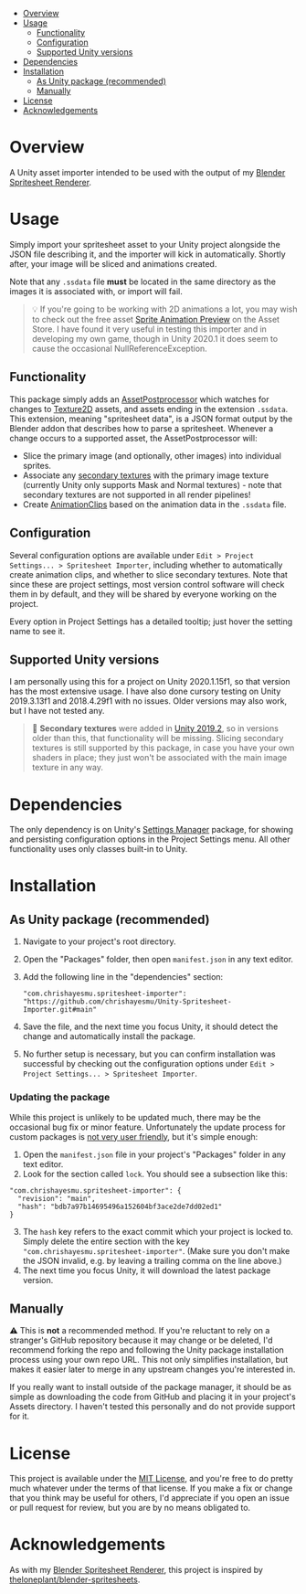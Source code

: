 - [Overview](#overview)
- [Usage](#usage)
  - [Functionality](#functionality)
  - [Configuration](#configuration)
  - [Supported Unity versions](#supported-unity-versions)
- [Dependencies](#dependencies)
- [Installation](#installation)
  - [As Unity package (recommended)](#as-unity-package-recommended)
  - [Manually](#manually)
- [License](#license)
- [Acknowledgements](#acknowledgements)

# Overview

A Unity asset importer intended to be used with the output of my [Blender Spritesheet Renderer](https://github.com/chrishayesmu/Blender-Spritesheet-Renderer).

# Usage

Simply import your spritesheet asset to your Unity project alongside the JSON file describing it, and the importer will kick in automatically. Shortly after, your image will be sliced and animations created. 

Note that any `.ssdata` file **must** be located in the same directory as the images it is associated with, or import will fail.

> :bulb: If you're going to be working with 2D animations a lot, you may wish to check out the free asset [Sprite Animation Preview](https://assetstore.unity.com/packages/tools/utilities/sprite-animation-preview-37611) on the Asset Store. I have found it very useful in testing this importer and in developing my own game, though in Unity 2020.1 it does seem to cause the occasional NullReferenceException.

## Functionality

This package simply adds an [AssetPostprocessor](https://docs.unity3d.com/ScriptReference/AssetPostprocessor.html) which watches for changes to [Texture2D](https://docs.unity3d.com/ScriptReference/Texture2D.html) assets, and assets ending in the extension `.ssdata`. This extension, meaning "spritesheet data", is a JSON format output by the Blender addon that describes how to parse a spritesheet. Whenever a change occurs to a supported asset, the AssetPostprocessor will:

* Slice the primary image (and optionally, other images) into individual sprites.
* Associate any [secondary textures](https://docs.unity3d.com/Packages/com.unity.render-pipelines.universal@7.0/manual/SecondaryTextures.html) with the primary image texture (currently Unity only supports Mask and Normal textures) - note that secondary textures are not supported in all render pipelines!
* Create [AnimationClips](https://docs.unity3d.com/ScriptReference/AnimationClip.html) based on the animation data in the `.ssdata` file.

## Configuration

Several configuration options are available under `Edit > Project Settings... > Spritesheet Importer`, including whether to automatically create animation clips, and whether to slice secondary textures. Note that since these are project settings, most version control software will check them in by default, and they will be shared by everyone working on the project.

Every option in Project Settings has a detailed tooltip; just hover the setting name to see it.

## Supported Unity versions

I am personally using this for a project on Unity 2020.1.15f1, so that version has the most extensive usage. I have also done cursory testing on Unity 2019.3.13f1 and 2018.4.29f1 with no issues. Older versions may also work, but I have not tested any.

> :memo: **Secondary textures** were added in [Unity 2019.2](https://unity3d.com/unity/whats-new/2019.2.0), so in versions older than this, that functionality will be missing. Slicing secondary textures is still supported by this package, in case you have your own shaders in place; they just won't be associated with the main image texture in any way.

# Dependencies

The only dependency is on Unity's [Settings Manager](https://docs.unity3d.com/Packages/com.unity.settings-manager@1.0/manual/index.html) package, for showing and persisting configuration options in the Project Settings menu. All other functionality uses only classes built-in to Unity.

# Installation

## As Unity package (recommended)

1. Navigate to your project's root directory.
2. Open the "Packages" folder, then open `manifest.json` in any text editor.
3. Add the following line in the "dependencies" section:  

    `"com.chrishayesmu.spritesheet-importer": "https://github.com/chrishayesmu/Unity-Spritesheet-Importer.git#main"`

4. Save the file, and the next time you focus Unity, it should detect the change and automatically install the package.
5. No further setup is necessary, but you can confirm installation was successful by checking out the configuration options under `Edit > Project Settings... > Spritesheet Importer`.

<!-- omit in toc -->
### Updating the package

While this project is unlikely to be updated much, there may be the occasional bug fix or minor feature. Unfortunately the update process for custom packages is [not very user friendly](https://forum.unity.com/threads/custom-package-not-updating.696226/), but it's simple enough:

1. Open the `manifest.json` file in your project's "Packages" folder in any text editor.
2. Look for the section called `lock`. You should see a subsection like this:

```
"com.chrishayesmu.spritesheet-importer": {
  "revision": "main",
  "hash": "bdb7a97b14695496a152604bf3ace2de7dd02ed1"
}
```

3. The `hash` key refers to the exact commit which your project is locked to. Simply delete the entire section with the key `"com.chrishayesmu.spritesheet-importer"`. (Make sure you don't make the JSON invalid, e.g. by leaving a trailing comma on the line above.)
4. The next time you focus Unity, it will download the latest package version.

## Manually

:warning: This is **not** a recommended method. If you're reluctant to rely on a stranger's GitHub repository because it may change or be deleted, I'd recommend forking the repo and following the Unity package installation process using your own repo URL. This not only simplifies installation, but makes it easier later to merge in any upstream changes you're interested in.

If you really want to install outside of the package manager, it should be as simple as downloading the code from GitHub and placing it in your project's Assets directory. I haven't tested this personally and do not provide support for it.

# License

This project is available under the [MIT License](LICENSE), and you're free to do pretty much whatever under the terms of that license. If you make a fix or change that you think may be useful for others, I'd appreciate if you open an issue or pull request for review, but you are by no means obligated to.

# Acknowledgements

As with my [Blender Spritesheet Renderer](https://github.com/chrishayesmu/Blender-Spritesheet-Renderer), this project is inspired by [theloneplant/blender-spritesheets](https://github.com/theloneplant/blender-spritesheets/).